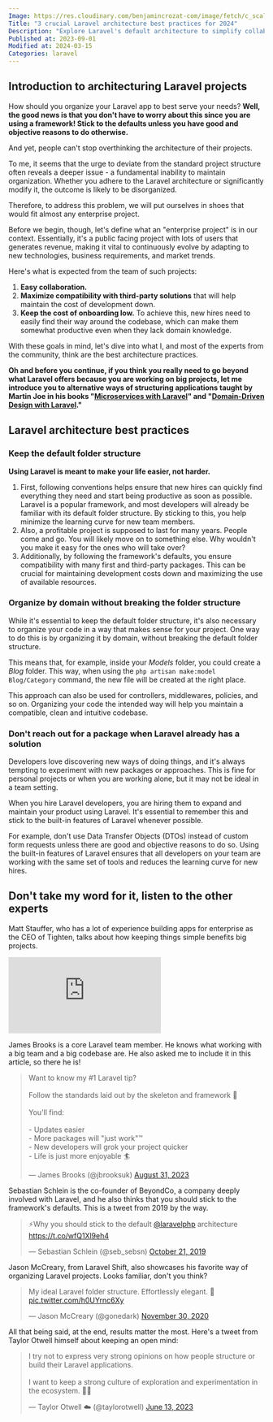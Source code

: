 ```yaml
---
Image: https://res.cloudinary.com/benjamincrozat-com/image/fetch/c_scale,f_webp,q_auto,w_1200/https://life-long-bunny.fra1.digitaloceanspaces.com/media-library/production/56/programmer_v_02_o9k1tl.jpg
Title: "3 crucial Laravel architecture best practices for 2024"
Description: "Explore Laravel's default architecture to simplify collaboration, compatibility, and onboarding."
Published at: 2023-09-01
Modified at: 2024-03-15
Categories: laravel
---
```


## Introduction to architecturing Laravel projects

How should you organize your Laravel app to best serve your needs? **Well, the good news is that you don't have to worry about this since you are using a framework! Stick to the defaults unless you have good and objective reasons to do otherwise.**

And yet, people can't stop overthinking the architecture of their projects.

To me, it seems that the urge to deviate from the standard project structure often reveals a deeper issue - a fundamental inability to maintain organization. Whether you adhere to the Laravel architecture or significantly modify it, the outcome is likely to be disorganized.

Therefore, to address this problem, we will put ourselves in shoes that would fit almost any enterprise project.

Before we begin, though, let's define what an "enterprise project" is in our context. Essentially, it's a public facing project with lots of users that generates revenue, making it vital to continuously evolve by adapting to new technologies, business requirements, and market trends.

Here's what is expected from the team of such projects:
1. **Easy collaboration.**
2. **Maximize compatibility with third-party solutions** that will help maintain the cost of development down.
3. **Keep the cost of onboarding low.** To achieve this, new hires need to easily find their way around the codebase, which can make them somewhat productive even when they lack domain knowledge.

With these goals in mind, let's dive into what I, and most of the experts from the community, think are the best architecture practices.

**Oh and before you continue, if you think you really need to go beyond what Laravel offers because you are working on big projects, let me introduce you to alternative ways of structuring applications taught by Martin Joe in his books "[Microservices with
Laravel](/recommends/microservices-laravel)" and "[Domain-Driven Design with Laravel](/recommends/domain-driven-laravel)."**

## Laravel architecture best practices

### Keep the default folder structure

**Using Laravel is meant to make your life easier, not harder.**

1. First, following conventions helps ensure that new hires can quickly find everything they need and start being productive as soon as possible. Laravel is a popular framework, and most developers will already be familiar with its default folder structure. By sticking to this, you help minimize the learning curve for new team members.
2. Also, a profitable project is supposed to last for many years. People come and go. You will likely move on to something else. Why wouldn't you make it easy for the ones who will take over?
3. Additionally, by following the framework's defaults, you ensure compatibility with many first and third-party packages. This can be crucial for maintaining development costs down and maximizing the use of available resources.

### Organize by domain without breaking the folder structure

While it's essential to keep the default folder structure, it's also necessary to organize your code in a way that makes sense for your project.  One way to do this is by organizing it by domain, without breaking the default folder structure.

This means that, for example, inside your *Models* folder, you could create a *Blog* folder. This way, when using the `php artisan make:model Blog/Category` command, the new file will be created at the right place.

This approach can also be used for controllers, middlewares, policies, and so on. Organizing your code the intended way will help you maintain a compatible, clean and intuitive codebase.

### Don't reach out for a package when Laravel already has a solution

Developers love discovering new ways of doing things, and it's always tempting to experiment with new packages or approaches. This is fine for personal projects or when you are working alone, but it may not be ideal in a team setting.

When you hire Laravel developers, you are hiring them to expand and maintain your product using Laravel. It's essential to remember this and stick to the built-in features of Laravel whenever possible.

For example, don't use Data Transfer Objects (DTOs) instead of custom form requests unless there are good and objective reasons to do so. Using the built-in features of Laravel ensures that all developers on your team are working with the same set of tools and reduces the learning curve for new hires.

## Don't take my word for it, listen to the other experts

Matt Stauffer, who has a lot of experience building apps for enterprise as the CEO of Tighten, talks about how keeping things simple benefits big projects.

<iframe src="https://www.youtube.com/embed/KBigS5vLwZk?si=M4tVBih9-T7YRb7N" title="YouTube video player" frameborder="0" allow="accelerometer; autoplay; clipboard-write; encrypted-media; gyroscope; picture-in-picture; web-share" allowfullscreen></iframe>

James Brooks is a core Laravel team member. He knows what working with a big team and a big codebase are. He also asked me to include it in this article, so there he is!

<blockquote class="twitter-tweet"><p lang="en" dir="ltr">Want to know my #1 Laravel tip?<br><br>Follow the standards laid out by the skeleton and framework 👏<br><br>You&#39;ll find:<br><br>- Updates easier<br>- More packages will &quot;just work&quot;™<br>- New developers will grok your project quicker<br>- Life is just more enjoyable 🏄</p>&mdash; James Brooks (@jbrooksuk) <a href="https://twitter.com/jbrooksuk/status/1697182125663945015?ref_src=twsrc%5Etfw">August 31, 2023</a></blockquote>

Sebastian Schlein is the co-founder of BeyondCo, a company deeply involved with Laravel, and he also thinks that you should stick to the framework's defaults. This is a tweet from 2019 by the way.

<blockquote class="twitter-tweet"><p lang="en" dir="ltr">⚡️Why you should stick to the default <a href="https://twitter.com/laravelphp?ref_src=twsrc%5Etfw">@laravelphp</a> architecture <a href="https://t.co/wfQ1Xl9eh4">https://t.co/wfQ1Xl9eh4</a></p>&mdash; Sebastian Schlein (@seb_sebsn) <a href="https://twitter.com/seb_sebsn/status/1186228940555345921?ref_src=twsrc%5Etfw">October 21, 2019</a></blockquote>

Jason McCreary, from Laravel Shift, also showcases his favorite way of organizing Laravel projects. Looks familiar, don't you think?

<blockquote class="twitter-tweet"><p lang="en" dir="ltr">My ideal Laravel folder structure. Effortlessly elegant. 👀 <a href="https://t.co/h0UYrnc6Xy">pic.twitter.com/h0UYrnc6Xy</a></p>&mdash; Jason McCreary (@gonedark) <a href="https://twitter.com/gonedark/status/1333474208123412488?ref_src=twsrc%5Etfw">November 30, 2020</a></blockquote>

All that being said, at the end, results matter the most. Here's a tweet from Taylor Otwell himself about keeping an open mind:

<blockquote class="twitter-tweet"><p lang="en" dir="ltr">I try not to express very strong opinions on how people structure or build their Laravel applications.<br><br>I want to keep a strong culture of exploration and experimentation in the ecosystem. 👩‍🔬</p>&mdash; Taylor Otwell ☁️ (@taylorotwell) <a href="https://twitter.com/taylorotwell/status/1668580181504606208?ref_src=twsrc%5Etfw">June 13, 2023</a></blockquote>
